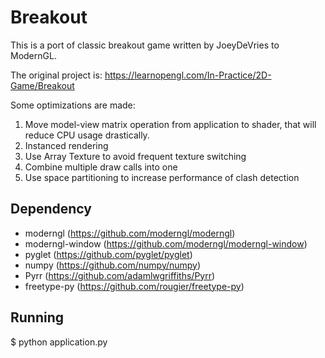 # Breakout
This is a port of classic breakout game written by JoeyDeVries to ModernGL.

The original project is:
https://learnopengl.com/In-Practice/2D-Game/Breakout

Some optimizations are made:
1. Move model-view matrix operation from application to shader, that will reduce CPU usage drastically.
2. Instanced rendering
3. Use Array Texture to avoid frequent texture switching
4. Combine multiple draw calls into one
5. Use space partitioning to increase performance of clash detection

## Dependency
* moderngl (https://github.com/moderngl/moderngl)
* moderngl-window (https://github.com/moderngl/moderngl-window)
* pyglet (https://github.com/pyglet/pyglet)
* numpy (https://github.com/numpy/numpy)
* Pyrr (https://github.com/adamlwgriffiths/Pyrr)
* freetype-py (https://github.com/rougier/freetype-py)

## Running
$ python application.py
